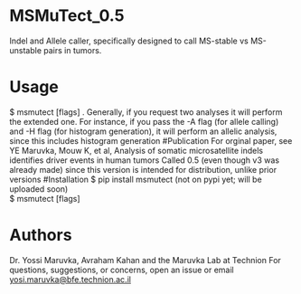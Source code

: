 # MSMuTect_0.5
Indel and Allele caller, specifically designed to call MS-stable vs MS-unstable pairs in tumors.
# Usage
$ msmutect [flags] . Generally, if you request two analyses it will perform the extended one. For instance, if you pass 
the -A flag (for allele calling) and -H flag (for histogram generation), it will perform an allelic analysis, since this
includes histogram generation
#Publication
For orginal paper, see 
YE  Maruvka, Mouw K,  et al, Analysis of somatic microsatellite indels identifies driver events in human tumors
Called 0.5 (even though v3 was already made) since this version is intended for distribution, unlike prior versions
#Installation
$ pip install msmutect (not on pypi yet; will be uploaded soon)                                                 
$ msmutect [flags] 
# Authors
Dr. Yossi Maruvka, Avraham Kahan and the Maruvka Lab at Technion
For questions, suggestions, or concerns, open an issue or email yosi.maruvka@bfe.technion.ac.il

